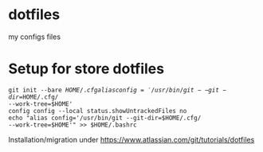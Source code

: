 # dotfiles
my configs files

# Setup for store dotfiles
<code>git init --bare $HOME/.cfg
  alias config='/usr/bin/git --git-dir=$HOME/.cfg/ --work-tree=$HOME'
  config config --local status.showUntrackedFiles no
  echo "alias config='/usr/bin/git --git-dir=$HOME/.cfg/ --work-tree=$HOME'" >> $HOME/.bashrc</code>
  
Installation/migration under https://www.atlassian.com/git/tutorials/dotfiles
